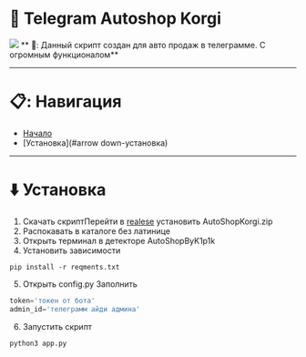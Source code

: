 # :dog: Telegram Autoshop Korgi
![](https://i.imgur.com/Lzch3s4.jpeg)
** 🤖: Данный скрипт создан для авто продаж в телеграмме. С огромным функционалом**
___
# 📋: **Навигация**
* [Начало](#dog-telegram-autoshop-korgi)
* [Установка](#arrow down-установка)
---
# ⬇️ **Установка**
1. Скачать скриптПерейти в [realese](https://github.com/k1p1k-code/TgAutoShopKORGI/releases) установить AutoShopKorgi.zip 
2. Распокавать в каталоге без латинице 
3. Открыть терминал в детекторе AutoShopByK1p1k
4. Установить зависимости 
``` shell
pip install -r reqments.txt
```
5. Открыть config.py 
Заполнить
``` python 
token='токен от бота'
admin_id='телеграмм айди админа'
```
6. Запустить скрипт 
``` shell 
python3 app.py
```

